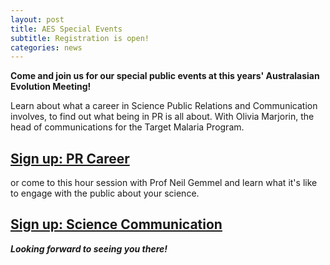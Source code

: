 ```yaml
---
layout: post
title: AES Special Events
subtitle: Registration is open!
categories: news
---
```


**Come and join us for our special public events at this years' Australasian Evolution Meeting!**   

Learn about what a career in Science Public Relations and Communication involves, to find out what being in PR is all about. With Olivia Marjorin, the head of communications for the Target Malaria Program.

## [Sign up: PR Career](https://www.eventbrite.com.au/e/career-in-science-public-relations-tickets-78312736503)


or come to this hour session with Prof Neil Gemmel and learn what it's like to engage with the public about your science.

## [Sign up: Science Communication](https://www.eventbrite.com.au/e/media-coverage-in-science-with-prof-neil-gemmell-tickets-78313406507)

***Looking forward to seeing you there!***

